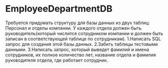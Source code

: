 # EmployeeDepartmentDB
Требуется придумать структуру для базы данных из двух таблиц: Персонал и отделы компании.
У каждого отдела должен быть руководитель(который числится сотрудником компании и должен быть записан 
в соответствующей таблице по сотрудникам).
1.Написать SQL запрос для создания этой базы данных.
2.Забить таблицы тестовыми данными.
3.Написать запрос, который выведет фамилий и имена сотрудников, их полное количество лет, название отдела 
и фамилия руководителя отдела, где работает сотрудник. 
